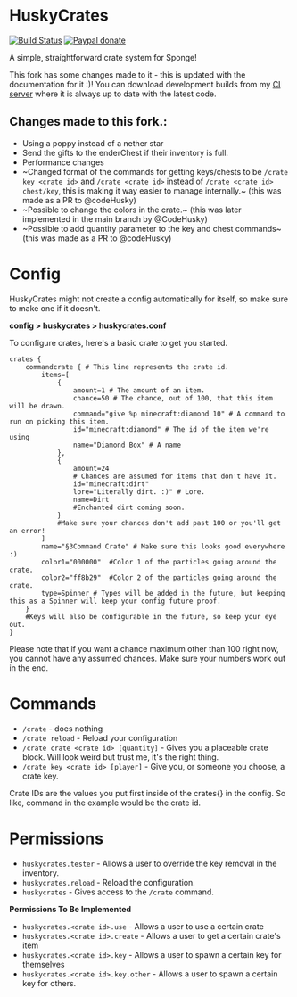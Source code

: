 # HuskyCrates
[![Build Status](http://ci.communitybuilt.net/job/HuskyCrates/badge/icon)](http://ci.communitybuilt.net/job/HuskyCrates/) [![Paypal donate](https://img.shields.io/badge/paypal-donate-yellow.svg)](https://www.paypal.me/KasperFranz/)

A simple, straightforward crate system for Sponge!

This fork has some changes made to it  - this is updated with the documentation for it :)!
You can download development builds from my [CI server](http://ci.communitybuilt.net/job/HuskyCrates/) where it is always up to date with the latest code.

## Changes made to this fork.:
 - Using a poppy instead of a nether star
 - Send the gifts to the enderChest if their inventory is full.
 - Performance changes
 - ~Changed format of the commands for getting keys/chests to be `/crate key <crate id>` and `/crate <crate id>` instead of `/crate <crate id> chest/key`, this is making it way easier to manage internally.~  (this was made as a PR to @codeHusky)
 - ~Possible to change the colors in the crate.~ (this was later implemented in the main branch by @CodeHusky)
 - ~Possible to add quantity parameter to the key and chest commands~ (this was made as a PR to @codeHusky)

# Config
HuskyCrates might not create a config automatically for itself, so make sure to make one if it doesn't.

**config > huskycrates > huskycrates.conf**

To configure crates, here's a basic crate to get you started.

```
crates {
    commandcrate { # This line represents the crate id.
        items=[
            {
                amount=1 # The amount of an item.
                chance=50 # The chance, out of 100, that this item will be drawn.
                command="give %p minecraft:diamond 10" # A command to run on picking this item.
                id="minecraft:diamond" # The id of the item we're using
                name="Diamond Box" # A name
            },
            {
                amount=24
                # Chances are assumed for items that don't have it.
                id="minecraft:dirt"
                lore="Literally dirt. :)" # Lore.
                name=Dirt 
                #Enchanted dirt coming soon.
            }
            #Make sure your chances don't add past 100 or you'll get an error!
        ]
        name="§3Command Crate" # Make sure this looks good everywhere :)
        color1="000000"  #Color 1 of the particles going around the crate.
        color2="ff8b29"  #Color 2 of the particles going around the crate.
        type=Spinner # Types will be added in the future, but keeping this as a Spinner will keep your config future proof.
    }
    #Keys will also be configurable in the future, so keep your eye out.
}
```
Please note that if you want a chance maximum other than 100 right now, you cannot have any assumed chances. Make sure your numbers work out in the end.

# Commands
- `/crate` - does nothing
- `/crate reload` - Reload your configuration
- `/crate crate <crate id> [quantity]` - Gives you a placeable crate block. Will look weird but trust me, it's the right thing.
- `/crate key <crate id> [player]` - Give you, or someone you choose, a crate key.

Crate IDs are the values you put first inside of the crates{} in the config. So like, command in the example would be the crate id.

# Permissions
- `huskycrates.tester` - Allows a user to override the key removal in the inventory.
- `huskycrates.reload` - Reload the configuration.
- `huskycrates` - Gives access to the `/crate` command.

**Permissions To Be Implemented**
- `huskycrates.<crate id>.use` - Allows a user to use a certain crate
- `huskycrates.<crate id>.create` - Allows a user to get a certain crate's item
- `huskycrates.<crate id>.key` - Allows a user to spawn a certain key for themselves
- `huskycrates.<crate id>.key.other` - Allows a user to spawn a certain key for others.
